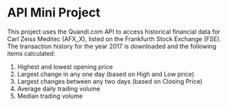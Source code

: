 # API Mini Project

This project uses the Quandl.com API to access historical financial data for Carl Zeiss Meditec (AFX_X), listed on the Frankfurth Stock Exchange (FSE).
The transaction history for the year 2017 is downloaded and the following items calculated:
1. Highest and lowest opening price
2. Largest change in any one day (based on High and Low price)
3. Largest changes between any two days (based on Closing Price)
4. Average daily trading volume 
5. Median trading volume
